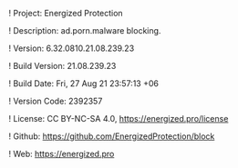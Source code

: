 ! Project: Energized Protection

! Description: ad.porn.malware blocking.

! Version: 6.32.0810.21.08.239.23

! Build Version: 21.08.239.23

! Build Date: Fri, 27 Aug 21 23:57:13 +06

! Version Code: 2392357

! License: CC BY-NC-SA 4.0, https://energized.pro/license

! Github: https://github.com/EnergizedProtection/block

! Web: https://energized.pro
